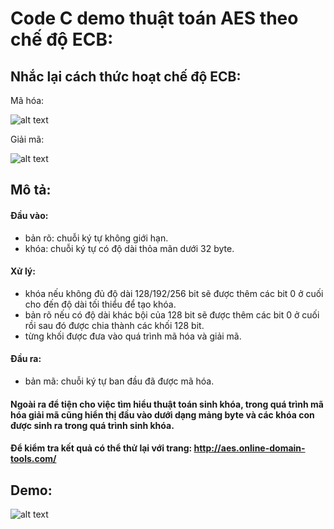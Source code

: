 # Code C demo thuật toán AES theo chế độ ECB:

Nhắc lại cách thức hoạt chế độ ECB:
------
Mã hóa:

![alt text](https://upload.wikimedia.org/wikipedia/commons/thumb/d/d6/ECB_encryption.svg/601px-ECB_encryption.svg.png)

Giải mã:

![alt text](https://upload.wikimedia.org/wikipedia/commons/thumb/e/e6/ECB_decryption.svg/601px-ECB_decryption.svg.png)

Mô tả:
------
#### Đầu vào: 
- bản rõ: chuỗi ký tự không giới hạn.
- khóa: chuỗi ký tự có độ dài thỏa mãn dưới 32 byte.
         
#### Xử lý:   
- khóa nếu không đủ độ dài 128/192/256 bit sẽ được thêm các bit 0 ở cuối cho đến độ dài tối thiểu để tạo khóa.
- bản rõ nếu có độ dài khác bội của 128 bit sẽ được thêm các bit 0 ở cuối rồi sau đó được chia thành các khối 128 bit.
- từng khối được đưa vào quá trình mã hóa và giải mã.

#### Đầu ra:  
- bản mã: chuỗi ký tự ban đầu đã được mã hóa.

#### Ngoài ra để tiện cho việc tìm hiểu thuật toán sinh khóa, trong quá trình mã hóa giải mã cũng hiển thị đầu vào dưới dạng mảng byte và các khóa con được sinh ra trong quá trình sinh khóa.

#### Để kiểm tra kết quả có thể thử lại với trang: http://aes.online-domain-tools.com/

Demo:
------
![alt text](https://image.prntscr.com/image/Xd77nDPaTjWFFBIMI-rW5w.png)
